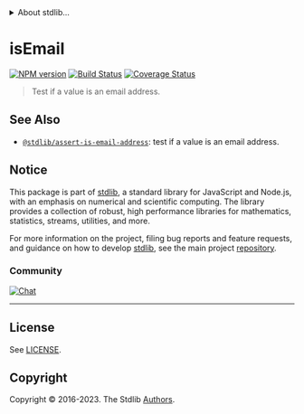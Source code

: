 <!--

@license Apache-2.0

Copyright (c) 2018 The Stdlib Authors.

Licensed under the Apache License, Version 2.0 (the "License");
you may not use this file except in compliance with the License.
You may obtain a copy of the License at

   http://www.apache.org/licenses/LICENSE-2.0

Unless required by applicable law or agreed to in writing, software
distributed under the License is distributed on an "AS IS" BASIS,
WITHOUT WARRANTIES OR CONDITIONS OF ANY KIND, either express or implied.
See the License for the specific language governing permissions and
limitations under the License.

-->


<details>
  <summary>
    About stdlib...
  </summary>
  <p>We believe in a future in which the web is a preferred environment for numerical computation. To help realize this future, we've built stdlib. stdlib is a standard library, with an emphasis on numerical and scientific computation, written in JavaScript (and C) for execution in browsers and in Node.js.</p>
  <p>The library is fully decomposable, being architected in such a way that you can swap out and mix and match APIs and functionality to cater to your exact preferences and use cases.</p>
  <p>When you use stdlib, you can be absolutely certain that you are using the most thorough, rigorous, well-written, studied, documented, tested, measured, and high-quality code out there.</p>
  <p>To join us in bringing numerical computing to the web, get started by checking us out on <a href="https://github.com/stdlib-js/stdlib">GitHub</a>, and please consider <a href="https://opencollective.com/stdlib">financially supporting stdlib</a>. We greatly appreciate your continued support!</p>
</details>

# isEmail

[![NPM version][npm-image]][npm-url] [![Build Status][test-image]][test-url] [![Coverage Status][coverage-image]][coverage-url] <!-- [![dependencies][dependencies-image]][dependencies-url] -->

> Test if a value is an email address.

<section class="intro">

</section>

<!-- /.intro -->









</section>

<!-- /.cli -->

<!-- Section for related `stdlib` packages. Do not manually edit this section, as it is automatically populated. -->

<section class="related">

## See Also

-   <span class="package-name">[`@stdlib/assert-is-email-address`][@stdlib/assert-is-email-address]</span><span class="delimiter">: </span><span class="description">test if a value is an email address.</span>


</section>

<!-- /.related -->

<!-- Section for all links. Make sure to keep an empty line after the `section` element and another before the `/section` close. -->


<section class="main-repo" >



## Notice

This package is part of [stdlib][stdlib], a standard library for JavaScript and Node.js, with an emphasis on numerical and scientific computing. The library provides a collection of robust, high performance libraries for mathematics, statistics, streams, utilities, and more.

For more information on the project, filing bug reports and feature requests, and guidance on how to develop [stdlib][stdlib], see the main project [repository][stdlib].

### Community

[![Chat][chat-image]][chat-url]

---

## License

See [LICENSE][stdlib-license].


## Copyright

Copyright &copy; 2016-2023. The Stdlib [Authors][stdlib-authors].

</section>

<!-- /.stdlib -->

<!-- Section for all links. Make sure to keep an empty line after the `section` element and another before the `/section` close. -->

<section class="links">

[npm-image]: http://img.shields.io/npm/v/@stdlib/assert-is-email-address-cli.svg
[npm-url]: https://npmjs.org/package/@stdlib/assert-is-email-address-cli

[test-image]: https://github.com/stdlib-js/assert-is-email-address/actions/workflows/test.yml/badge.svg?branch=v0.1.1
[test-url]: https://github.com/stdlib-js/assert-is-email-address/actions/workflows/test.yml?query=branch:v0.1.1

[coverage-image]: https://img.shields.io/codecov/c/github/stdlib-js/assert-is-email-address/main.svg
[coverage-url]: https://codecov.io/github/stdlib-js/assert-is-email-address?branch=main

<!--

[dependencies-image]: https://img.shields.io/david/stdlib-js/assert-is-email-address.svg
[dependencies-url]: https://david-dm.org/stdlib-js/assert-is-email-address/main

-->

[chat-image]: https://img.shields.io/gitter/room/stdlib-js/stdlib.svg
[chat-url]: https://app.gitter.im/#/room/#stdlib-js_stdlib:gitter.im

[stdlib]: https://github.com/stdlib-js/stdlib

[stdlib-authors]: https://github.com/stdlib-js/stdlib/graphs/contributors

[cli-section]: https://github.com/stdlib-js/assert-is-email-address#cli
[cli-url]: https://github.com/stdlib-js/assert-is-email-address/tree/cli
[@stdlib/assert-is-email-address]: https://github.com/stdlib-js/assert-is-email-address/tree/main

[umd]: https://github.com/umdjs/umd
[es-module]: https://developer.mozilla.org/en-US/docs/Web/JavaScript/Guide/Modules

[deno-url]: https://github.com/stdlib-js/assert-is-email-address/tree/deno
[umd-url]: https://github.com/stdlib-js/assert-is-email-address/tree/umd
[esm-url]: https://github.com/stdlib-js/assert-is-email-address/tree/esm
[branches-url]: https://github.com/stdlib-js/assert-is-email-address/blob/main/branches.md

[stdlib-license]: https://raw.githubusercontent.com/stdlib-js/assert-is-email-address/main/LICENSE

[validate-email-address]: http://davidcel.is/posts/stop-validating-email-addresses-with-regex/

[standard-streams]: https://en.wikipedia.org/wiki/Standard_streams

[mdn-regexp]: https://developer.mozilla.org/en-US/docs/Web/JavaScript/Guide/Regular_Expressions

</section>

<!-- /.links -->
